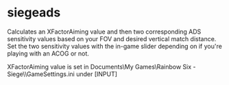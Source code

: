 # siegeads

Calculates an XFactorAiming value and then two corresponding ADS sensitivity values based on your FOV and desired vertical match distance. Set the two sensitivity values with the in-game slider depending on if you're playing with an ACOG or not.

XFactorAiming value is set in Documents\\My Games\\Rainbow Six - Siege\\<random shit>\\GameSettings.ini under \[INPUT\]

